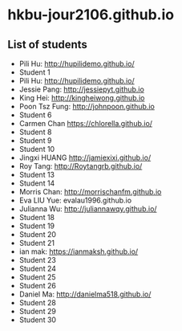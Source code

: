 # hkbu-jour2106.github.io

## List of students

* Pili Hu: http://hupilidemo.github.io/
* Student 1
* Pili Hu: http://hupilidemo.github.io/
* Jessie Pang: http://jessiepyt.github.io
* King Hei: http://kingheiwong.github.io
* Poon Tsz Fung: http://johnpoon.github.io
* Student 6
* Carmen Chan https://chlorella.github.io/
* Student 8
* Student 9
* Student 10
* Jingxi HUANG http://jamiexixi.github.io/
* Roy Tang: http://Roytangrb.github.io/
* Student 13
* Student 14
* Morris Chan: http://morrischanfm.github.io
* Eva LIU Yue: evalau1996.github.io  
* Julianna Wu: http://juliannawqy.github.io/
* Student 18
* Student 19
* Student 20
* Student 21
* ian mak: https://ianmaksh.github.io/
* Student 23
* Student 24
* Student 25
* Student 26
* Daniel Ma: http://danielma518.github.io/
* Student 28
* Student 29
* Student 30
